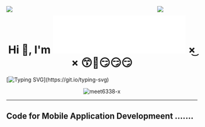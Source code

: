 <img align="left" src="https://user-images.githubusercontent.com/65187002/144930161-2f783401-8d27-4fdf-a2f7-cc0ba32f1f1f.gif" width="21%" style="display:inline;"><img align="right" src="https://user-images.githubusercontent.com/65187002/144930161-2f783401-8d27-4fdf-a2f7-cc0ba32f1f1f.gif" width="21%" style="display:inline;">
<h1 align="center">Hi 👋, I'm <img src="https://github.com/Meet6338-X/Meet6338-X/blob/main/Meetshahgithubreadmebox.svg" width="350" height="100" alt="Meet Shah" />  ×͜ × 😙🤞😏😏😏</h1>

[![Typing SVG](https://readme-typing-svg.demolab.com?font=Fira+Code&pause=1000&random=false&width=600&lines=I+am+a+programmer+who+loves+coding+and+having+fun.)](https://git.io/typing-svg)
<p align="center">
  <img src="https://komarev.com/ghpvc/?username=meet6338-x&label=Profile%20views&color=0e75b6&style=flat" alt="meet6338-x" />
</p>
<hr>

<h2>Code for Mobile Application Developmeent .......</h2>
